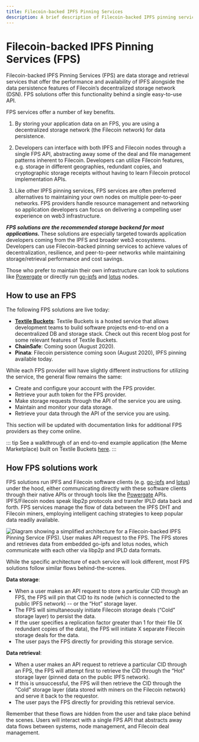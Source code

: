 ```yaml
---
title: Filecoin-backed IPFS Pinning Services
description: A brief description of Filecoin-backed IPFS pinning services and how to use them.
---
```


# Filecoin-backed IPFS Pinning Services (FPS)

Filecoin-backed IPFS Pinning Services (FPS) are data storage and retrieval services that offer the performance and availability of IPFS alongside the data persistence features of Filecoin’s decentralized storage network (DSN). FPS solutions offer this functionality behind a single easy-to-use API.

FPS services offer a number of key benefits.

1. By storing your application data on an FPS, you are using a decentralized storage network (the Filecoin network) for data persistence.

2. Developers can interface with both IPFS and Filecoin nodes through a single FPS API, abstracting away some of the deal and file management patterns inherent to Filecoin. Developers can utilize Filecoin features, e.g. storage in different geographies, redundant copies, and cryptographic storage receipts without having to learn Filecoin protocol implementation APIs.
3. Like other IPFS pinning services, FPS services are often preferred alternatives to maintaining your own nodes on multiple peer-to-peer networks. FPS providers handle resource management and networking so application developers can focus on delivering a compelling user experience on web3 infrastructure.

**_FPS solutions are the recommended storage backend for most applications._** These solutions are especially targeted towards application developers coming from the IPFS and broader web3 ecosystems. Developers can use Filecoin-backed pinning services to achieve values of decentralization, resilience, and peer-to-peer networks while maintaining storage/retrieval performance and cost savings.

Those who prefer to maintain their own infrastructure can look to solutions like [Powergate](https://github.com/textileio/powergate) or directly run [go-ipfs](https://github.com/ipfs/go-ipfs) and [lotus](https://github.com/filecoin-project/lotus) nodes.

## How to use an FPS

The following FPS solutions are live today:

- [**Textile Buckets**](https://docs.textile.io/buckets/): Textile Buckets is a hosted service that allows development teams to build software projects end-to-end on a decentralized DB and storage stack. Check out this recent blog post for some relevant features of Textile Buckets.
- **ChainSafe**: Coming soon (August 2020).
- **Pinata**: Filecoin persistence coming soon (August 2020), IPFS pinning available today.

While each FPS provider will have slightly different instructions for utilizing the service, the general flow remains the same:

- Create and configure your account with the FPS provider.
- Retrieve your auth token for the FPS provider.
- Make storage requests through the API of the service you are using.
- Maintain and monitor your data storage.
- Retrieve your data through the API of the service you are using.

This section will be updated with documentation links for additional FPS providers as they come online.

::: tip
See a walkthrough of an end-to-end example application (the Meme Marketplace) built on Textile Buckets [here](/build/examples/meme-marketplace).
:::

## How FPS solutions work

FPS solutions run IPFS and Filecoin software clients (e.g. [go-ipfs](https://github.com/ipfs/go-ipfs) and [lotus](https://github.com/filecoin-project/lotus)) under the hood, either communicating directly with these software clients through their native APIs or through tools like the [Powergate](https://github.com/textileio/powergate) APIs. IPFS/Filecoin nodes speak libp2p protocols and transfer IPLD data back and forth. FPS services manage the flow of data between the IPFS DHT and Filecoin miners, employing intelligent caching strategies to keep popular data readily available.

![Diagram showing a simplified architecture for a Filecoin-backed IPFS Pinning Service (FPS). User makes API request to the FPS. The FPS stores and retrieves data from embedded go-ipfs and lotus nodes, which communicate with each other via libp2p and IPLD data formats.](../images/fps/fps-data-flows.png)

While the specific architecture of each service will look different, most FPS solutions follow similar flows behind-the-scenes.

**Data storage**:

- When a user makes an API request to store a particular CID through an FPS, the FPS will pin that CID to its node (which is connected to the public IPFS network) -- or the “Hot” storage layer.
- The FPS will simultaneously initiate Filecoin storage deals (“Cold” storage layer) to persist the data.
- If the user specifies a replication factor greater than 1 for their file (X redundant copies of the data), the FPS will initiate X separate Filecoin storage deals for the data.
- The user pays the FPS directly for providing this storage service.

**Data retrieval**:

- When a user makes an API request to retrieve a particular CID through an FPS, the FPS will attempt first to retrieve the CID through the “Hot” storage layer (pinned data on the public IPFS network).
- If this is unsuccessful, the FPS will then retrieve the CID through the “Cold” storage layer (data stored with miners on the Filecoin network) and serve it back to the requestor.
- The user pays the FPS directly for providing this retrieval service.

Remember that these flows are hidden from the user and take place behind the scenes. Users will interact with a single FPS API that abstracts away data flows between systems, node management, and Filecoin deal management.
